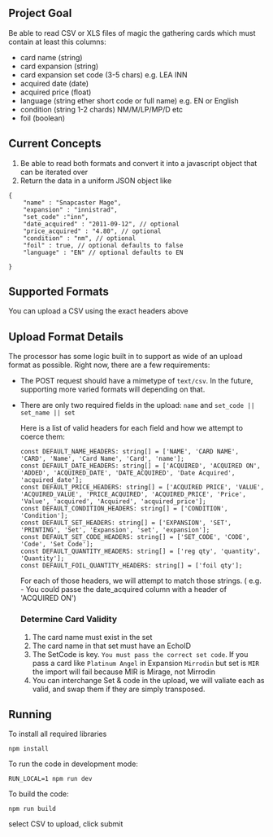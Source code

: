 ## Project Goal

Be able to read CSV or XLS files of magic the gathering cards which must contain at least this columns:

* card name (string)
* card expansion (string)
* card expansion set code (3-5 chars) e.g. LEA INN
* acquired date (date)
* acquired price (float)
* language (string ether short code or full name) e.g. EN or English
* condition (string 1-2 chards) NM/M/LP/MP/D etc
* foil (boolean)

## Current Concepts

1. Be able to read both formats and convert it into a javascript object that can be iterated over
2. Return the data in a uniform JSON object like

```
{
    "name" : "Snapcaster Mage",
    "expansion" : "innistrad",
    "set_code" :"inn",
    "date_acquired" : "2011-09-12", // optional
    "price_acquired" : "4.80", // optional    
    "condition" : "nm", // optional
    "foil" : true, // optional defaults to false
    "language" : "EN" // optional defaults to EN

}
```

## Supported Formats

You can upload a CSV using the exact headers above

## Upload Format Details
The processor has some logic built in to support as wide of an upload format as possible. Right now, there are a few requirements:
- The POST request should have a mimetype of `text/csv`. In the future, supporting more varied formats will depending on that.
- There are only two required fields in the upload: `name` and `set_code || set_name || set`

    Here is a list of valid headers for each field and how we attempt to coerce them:
    ```
    const DEFAULT_NAME_HEADERS: string[] = ['NAME', 'CARD NAME', 'CARD', 'Name', 'Card Name', 'Card', 'name'];
    const DEFAULT_DATE_HEADERS: string[] = ['ACQUIRED', 'ACQUIRED ON', 'ADDED', 'ACQUIRED_DATE', 'DATE_ACQUIRED', 'Date Acquired', 'acquired_date'];
    const DEFAULT_PRICE_HEADERS: string[] = ['ACQUIRED PRICE', 'VALUE', 'ACQUIRED_VALUE', 'PRICE_ACQUIRED', 'ACQUIRED_PRICE', 'Price', 'Value', 'acquired', 'Acquired', 'acquired_price'];
    const DEFAULT_CONDITION_HEADERS: string[] = ['CONDITION', 'Condition'];
    const DEFAULT_SET_HEADERS: string[] = ['EXPANSION', 'SET', 'PRINTING', 'Set', 'Expansion', 'set', 'expansion'];
    const DEFAULT_SET_CODE_HEADERS: string[] = ['SET_CODE', 'CODE', 'Code', 'Set Code'];
    const DEFAULT_QUANTITY_HEADERS: string[] = ['reg qty', 'quantity', 'Quantity'];
    const DEFAULT_FOIL_QUANTITY_HEADERS: string[] = ['foil qty'];
    ```
    For each of those headers, we will attempt to match those strings. ( e.g. - You could passe the date_acquired column with a header of 'ACQUIRED ON')
    
    ### Determine Card Validity
    1. The card name must exist in the set
    2. The card name in that set must have an EchoID
    3. The SetCode is key. `You must pass the correct set code`. If you pass a card like `Platinum Angel` in Expansion `Mirrodin` but set is `MIR` the import will fail because MIR is Mirage, not Mirrodin
    4. You can interchange Set & code in the upload, we will valiate each as valid, and swap them if they are simply transposed.
    
## Running

To install all required libraries

`npm install`

To run the code in development mode:

`RUN_LOCAL=1 npm run dev`

To build the code:

`npm run build`

select CSV to upload, click submit